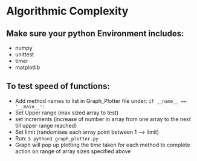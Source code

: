 # Algorithmic Complexity

## Make sure your python Environment includes:

- numpy
- unittest
- timer
- matplotlib

## To test speed of functions:

- Add method names to list in Graph_Plotter file under:
  `if __name__ == '__main__':`
- Set Upper range (max sized array to test)
- set increments (increase of number in array from one array to the next till upper range reached)
- Set limit (randomises each array point between 1 --> limit)
- Run:
  `$ python3 graph_plotter.py`
- Graph will pop up plotting the time taken for each method to complete action on range of array sizes specified above
